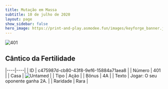 ```yaml
---
title: Mutação em Massa
subtitle: 10 de julho de 2020
layout: page
show_sidebar: false
hero_image: https://print-and-play.asmodee.fun/images/keyforge_banner.jpg
---
```


![401](https://cdn.keyforgegame.com/media/card_front/pt/479_401_43VFXWMHFR7M_pt.png)

## Cântico da Fertilidade

|----|----|
| ID | c475987d-cb80-43f8-9ef6-15884a71aea8 |
| Número | 401 |
| Casa | ![Untamed](https://archonarcana.com/images/thumb/b/bd/Untamed.png/22px-Untamed.png "Indomados") |
| Tipo | Ação |
| Bônus | 4A |
| Texto | Jogar: O seu oponente ganha 2A. |
| Raridade | Rara |
